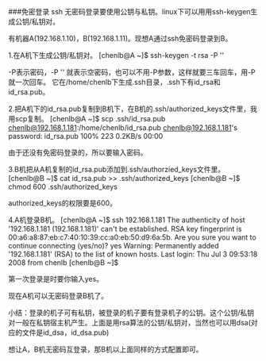###免密登录
ssh 无密码登录要使用公钥与私钥。linux下可以用用ssh-keygen生成公钥/私钥对。

有机器A(192.168.1.10)，B(192.168.1.11)。现想A通过ssh免密码登录到B。

1.在A机下生成公钥/私钥对。
[chenlb@A ~]$ ssh-keygen -t rsa -P ''

-P表示密码，-P '' 就表示空密码，也可以不用-P参数，这样就要三车回车，用-P就一次回车。
它在/home/chenlb下生成.ssh目录，.ssh下有id_rsa和id_rsa.pub。

2.把A机下的id_rsa.pub复制到B机下，在B机的.ssh/authorized_keys文件里，我用scp复制。
[chenlb@A ~]$ scp .ssh/id_rsa.pub chenlb@192.168.1.181:/home/chenlb/id_rsa.pub 
chenlb@192.168.1.181's password:
id_rsa.pub                                    100%  223     0.2KB/s   00:00

由于还没有免密码登录的，所以要输入密码。

3.B机把从A机复制的id_rsa.pub添加到.ssh/authorzied_keys文件里。
[chenlb@B ~]$ cat id_rsa.pub >> .ssh/authorized_keys
[chenlb@B ~]$ chmod 600 .ssh/authorized_keys

authorized_keys的权限要是600。

4.A机登录B机。
[chenlb@A ~]$ ssh 192.168.1.181
The authenticity of host '192.168.1.181 (192.168.1.181)' can't be established.
RSA key fingerprint is 00:a6:a8:87:eb:c7:40:10:39:cc:a0:eb:50:d9:6a:5b.
Are you sure you want to continue connecting (yes/no)? yes
Warning: Permanently added '192.168.1.181' (RSA) to the list of known hosts.
Last login: Thu Jul  3 09:53:18 2008 from chenlb
[chenlb@B ~]$

第一次登录是时要你输入yes。

现在A机可以无密码登录B机了。

小结：登录的机子可有私钥，被登录的机子要有登录机子的公钥。这个公钥/私钥对一般在私钥宿主机产生。上面是用rsa算法的公钥/私钥对，当然也可以用dsa(对应的文件是id_dsa，id_dsa.pub)

想让A，B机无密码互登录，那B机以上面同样的方式配置即可。